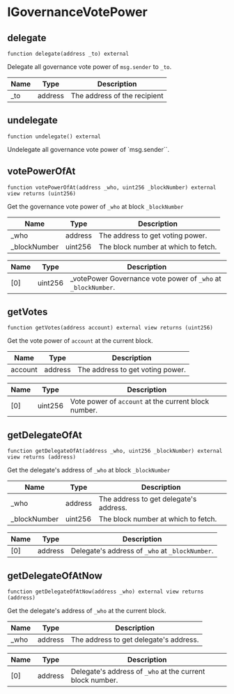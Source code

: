 # IGovernanceVotePower

## delegate

```solidity
function delegate(address _to) external
```

Delegate all governance vote power of `msg.sender` to `_to`.

| Name | Type | Description |
| ---- | ---- | ----------- |
| _to | address | The address of the recipient |

## undelegate

```solidity
function undelegate() external
```

Undelegate all governance vote power of `msg.sender``.

## votePowerOfAt

```solidity
function votePowerOfAt(address _who, uint256 _blockNumber) external view returns (uint256)
```

Get the governance vote power of `_who` at block `_blockNumber`

| Name | Type | Description |
| ---- | ---- | ----------- |
| _who | address | The address to get voting power. |
| _blockNumber | uint256 | The block number at which to fetch. |

| Name | Type | Description |
| ---- | ---- | ----------- |
| [0] | uint256 | _votePower    Governance vote power of `_who` at `_blockNumber`. |

## getVotes

```solidity
function getVotes(address account) external view returns (uint256)
```

Get the vote power of `account` at the current block.

| Name | Type | Description |
| ---- | ---- | ----------- |
| account | address | The address to get voting power. |

| Name | Type | Description |
| ---- | ---- | ----------- |
| [0] | uint256 | Vote power of `account` at the current block number. |

## getDelegateOfAt

```solidity
function getDelegateOfAt(address _who, uint256 _blockNumber) external view returns (address)
```

Get the delegate's address of `_who` at block `_blockNumber`

| Name | Type | Description |
| ---- | ---- | ----------- |
| _who | address | The address to get delegate's address. |
| _blockNumber | uint256 | The block number at which to fetch. |

| Name | Type | Description |
| ---- | ---- | ----------- |
| [0] | address | Delegate's address of `_who` at `_blockNumber`. |

## getDelegateOfAtNow

```solidity
function getDelegateOfAtNow(address _who) external view returns (address)
```

Get the delegate's address of `_who` at the current block.

| Name | Type | Description |
| ---- | ---- | ----------- |
| _who | address | The address to get delegate's address. |

| Name | Type | Description |
| ---- | ---- | ----------- |
| [0] | address | Delegate's address of `_who` at the current block number. |

